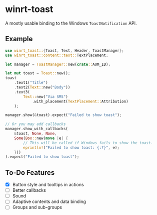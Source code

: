 # winrt-toast
A mostly usable binding to the Windows `ToastNotification` API.

## Example
```rust
use winrt_toast::{Toast, Text, Header, ToastManager};
use winrt_toast::content::text::TextPlacement;

let manager = ToastManager::new(crate::AUM_ID);

let mut toast = Toast::new();
toast
    .text1("Title")
    .text2(Text::new("Body"))
    .text3(
        Text::new("Via SMS")
            .with_placement(TextPlacement::Attribution)
    );

manager.show(&toast).expect("Failed to show toast");

// Or you may add callbacks
manager.show_with_callbacks(
    &toast, None, None,
    Some(Box::new(move |e| {
        // This will be called if Windows fails to show the toast.
        eprintln!("Failed to show toast: {:?}", e);
    }))
).expect("Failed to show toast");
```

## To-Do Features
* [x] Button style and tooltips in actions 
* [ ] Better callbacks
* [ ] Sound
* [ ] Adaptive contents and data binding
* [ ] Groups and sub-groups